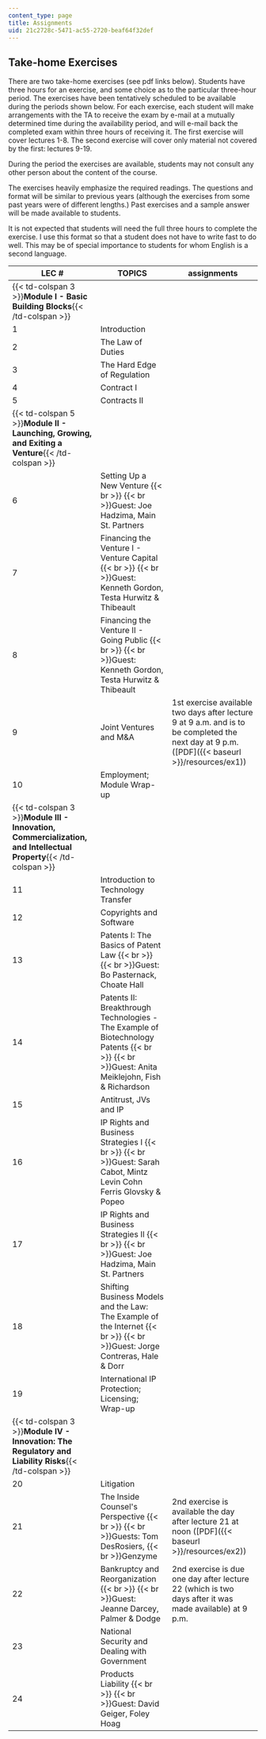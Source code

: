 ```yaml
---
content_type: page
title: Assignments
uid: 21c2728c-5471-ac55-2720-beaf64f32def
---
```


Take-home Exercises
-------------------

There are two take-home exercises (see pdf links below). Students have three hours for an exercise, and some choice as to the particular three-hour period. The exercises have been tentatively scheduled to be available during the periods shown below. For each exercise, each student will make arrangements with the TA to receive the exam by e-mail at a mutually determined time during the availability period, and will e-mail back the completed exam within three hours of receiving it. The first exercise will cover lectures 1-8. The second exercise will cover only material not covered by the first: lectures 9-19.

During the period the exercises are available, students may not consult any other person about the content of the course.

The exercises heavily emphasize the required readings. The questions and format will be similar to previous years (although the exercises from some past years were of different lengths.) Past exercises and a sample answer will be made available to students.

It is not expected that students will need the full three hours to complete the exercise. I use this format so that a student does not have to write fast to do well. This may be of special importance to students for whom English is a second language.

| LEC # | TOPICS | assignments |
| --- | --- | --- |
| {{< td-colspan 3 >}}**Module I - Basic Building Blocks**{{< /td-colspan >}} |||
| 1 | Introduction | &nbsp; |
| 2 | The Law of Duties | &nbsp; |
| 3 | The Hard Edge of Regulation | &nbsp; |
| 4 | Contract I | &nbsp; |
| 5 | Contracts II | &nbsp; |
| {{< td-colspan 5 >}}**Module II - Launching, Growing, and Exiting a Venture**{{< /td-colspan >}} |||||
| 6 | Setting Up a New Venture  {{< br >}}  {{< br >}}Guest: Joe Hadzima, Main St. Partners | &nbsp; |
| 7 | Financing the Venture I - Venture Capital  {{< br >}}  {{< br >}}Guest: Kenneth Gordon, Testa Hurwitz & Thibeault | &nbsp; |
| 8 | Financing the Venture II - Going Public  {{< br >}}  {{< br >}}Guest: Kenneth Gordon, Testa Hurwitz & Thibeault | &nbsp; |
| 9 | Joint Ventures and M&A | 1st exercise available two days after lecture 9 at 9 a.m. and is to be completed the next day at 9 p.m. ([PDF]({{< baseurl >}}/resources/ex1)) |
| 10 | Employment; Module Wrap-up | &nbsp; |
| {{< td-colspan 3 >}}**Module III - Innovation, Commercialization, and Intellectual Property**{{< /td-colspan >}} |||
| 11 | Introduction to Technology Transfer | &nbsp; |
| 12 | Copyrights and Software | &nbsp; |
| 13 | Patents I: The Basics of Patent Law  {{< br >}}  {{< br >}}Guest: Bo Pasternack, Choate Hall | &nbsp; |
| 14 | Patents II: Breakthrough Technologies - The Example of Biotechnology Patents  {{< br >}}  {{< br >}}Guest: Anita Meiklejohn, Fish & Richardson | &nbsp; |
| 15 | Antitrust, JVs and IP | &nbsp; |
| 16 | IP Rights and Business Strategies I  {{< br >}}  {{< br >}}Guest: Sarah Cabot, Mintz Levin Cohn Ferris Glovsky & Popeo | &nbsp; |
| 17 | IP Rights and Business Strategies II  {{< br >}}  {{< br >}}Guest: Joe Hadzima, Main St. Partners | &nbsp; |
| 18 | Shifting Business Models and the Law: The Example of the Internet  {{< br >}}  {{< br >}}Guest: Jorge Contreras, Hale & Dorr | &nbsp; |
| 19 | International IP Protection; Licensing; Wrap-up | &nbsp; |
| {{< td-colspan 3 >}}**Module IV - Innovation: The Regulatory and Liability Risks**{{< /td-colspan >}} |||
| 20 | Litigation | &nbsp; |
| 21 | The Inside Counsel's Perspective  {{< br >}}  {{< br >}}Guests: Tom DesRosiers,  {{< br >}}Genzyme | 2nd exercise is available the day after lecture 21 at noon ([PDF]({{< baseurl >}}/resources/ex2)) |
| 22 | Bankruptcy and Reorganization  {{< br >}}  {{< br >}}Guest: Jeanne Darcey, Palmer & Dodge | 2nd exercise is due one day after lecture 22 (which is two days after it was made available) at 9 p.m. |
| 23 | National Security and Dealing with Government | &nbsp; |
| 24 | Products Liability  {{< br >}}  {{< br >}}Guest: David Geiger, Foley Hoag |